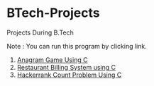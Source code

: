 # BTech-Projects
Projects During B.Tech

Note : You can run this program by clicking link.

1. <a href="https://onlinegdb.com/BJy_ftD9v" >Anagram Game Using C</a>
2. <a href="https://onlinegdb.com/k1fiSiPjY">Restaurant Billing System using C</a>
3. <a href="https://onlinegdb.com/BJWKE05B_">Hackerrank Count Problem Using C</a>
